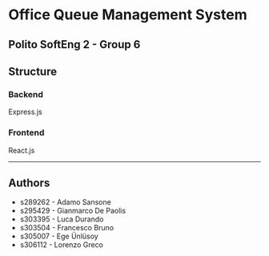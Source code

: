 # Office Queue Management System
## Polito SoftEng 2 - Group 6 

## Structure
### Backend

Express.js 

### Frontend

React.js

---
## Authors
- s289262 - Adamo Sansone
- s295429 - Gianmarco De Paolis
- s303395 - Luca Durando
- s303504 - Francesco Bruno
- s305007 - Ege Ünlüsoy
- s306112 - Lorenzo Greco
